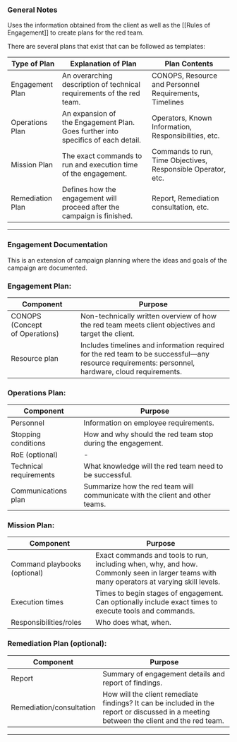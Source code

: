 ### General Notes

Uses the information obtained from the client as well as the [[Rules of Engagement]] to create plans for the red team.

There are several plans that exist that can be followed as templates:

|**Type of Plan**|**Explanation of Plan**|**Plan Contents**|
|---|---|---|
|Engagement Plan|An overarching description of technical requirements of the red team.|CONOPS, Resource and Personnel Requirements, Timelines|
|Operations Plan|An expansion of the Engagement Plan. Goes further into specifics of each detail.|Operators, Known Information, Responsibilities, etc.|
|Mission Plan|The exact commands to run and execution time of the engagement.|Commands to run, Time Objectives, Responsible Operator, etc.|
|Remediation Plan|Defines how the engagement will proceed after the campaign is finished.|Report, Remediation consultation, etc.|

---

### Engagement Documentation

This is an extension of campaign planning where the ideas and goals of the campaign are documented.

### **Engagement Plan:**

|**Component**|**Purpose**|
|---|---|
|CONOPS (Concept of Operations)|Non-technically written overview of how the red team meets client objectives and target the client.|
|Resource plan|Includes timelines and information required for the red team to be successful—any resource requirements: personnel, hardware, cloud requirements.|

### **Operations Plan:**

|**Component**|**Purpose**|
|---|---|
|Personnel|Information on employee requirements.|
|Stopping conditions|How and why should the red team stop during the engagement.|
|RoE (optional)|-|
|Technical requirements|What knowledge will the red team need to be successful.|
|Communications plan|Summarize how the red team will communicate with the client and other teams.|

### **Mission Plan:**

|**Component**|**Purpose**|
|---|---|
|Command playbooks (optional)|Exact commands and tools to run, including when, why, and how. Commonly seen in larger teams with many operators at varying skill levels.|
|Execution times|Times to begin stages of engagement. Can optionally include exact times to execute tools and commands.|
|Responsibilities/roles|Who does what, when.|

### **Remediation Plan (optional):**

|Component|Purpose|
|---|---|
|Report|Summary of engagement details and report of findings.|
|Remediation/consultation|How will the client remediate findings? It can be included in the report or discussed in a meeting between the client and the red team.|

---
